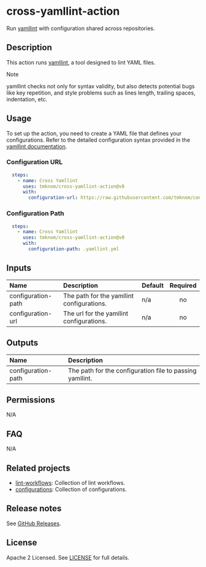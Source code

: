 # cross-yamllint-action

Run [yamllint][yamllint] with configuration shared across repositories.

<!-- actdocs start -->

## Description

This action runs [yamllint][yamllint], a tool designed to lint YAML files.

> [!NOTE]
> yamllint checks not only for syntax validity,
> but also detects potential bugs like key repetition,
> and style problems such as lines length, trailing spaces, indentation, etc.

## Usage

To set up the action, you need to create a YAML file that defines your configurations.
Refer to the detailed configuration syntax provided in the [yamllint documentation][yamllint_docs].

### Configuration URL

```yaml
  steps:
    - name: Cross Yamllint
      uses: tmknom/cross-yamllint-action@v0
      with:
        configuration-url: https://raw.githubusercontent.com/tmknom/configurations/main/yamllint/github-actions.yml
```

### Configuration Path

```yaml
  steps:
    - name: Cross Yamllint
      uses: tmknom/cross-yamllint-action@v0
      with:
        configuration-path: .yamllint.yml
```

## Inputs

| Name | Description | Default | Required |
| :--- | :---------- | :------ | :------: |
| configuration-path | The path for the yamllint configurations. | n/a | no |
| configuration-url | The url for the yamllint configurations. | n/a | no |

## Outputs

| Name | Description |
| :--- | :---------- |
| configuration-path | The path for the configuration file to passing yamllint. |

<!-- actdocs end -->

## Permissions

N/A

## FAQ

N/A

## Related projects

- [lint-workflows](https://github.com/tmknom/lint-workflows): Collection of lint workflows.
- [configurations](https://github.com/tmknom/configurations): Collection of configurations.

## Release notes

See [GitHub Releases][releases].

## License

Apache 2 Licensed. See [LICENSE](LICENSE) for full details.

[yamllint]: https://github.com/adrienverge/yamllint
[yamllint_docs]: https://yamllint.readthedocs.io/en/stable/rules.html
[releases]: https://github.com/tmknom/cross-yamllint-action/releases
